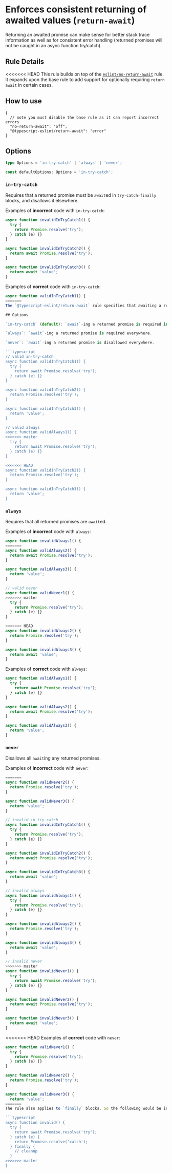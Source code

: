 # Enforces consistent returning of awaited values (`return-await`)

Returning an awaited promise can make sense for better stack trace information as well as for consistent error handling (returned promises will not be caught in an async function try/catch).

## Rule Details

<<<<<<< HEAD
This rule builds on top of the [`eslint/no-return-await`](https://eslint.org/docs/rules/no-return-await) rule.
It expands upon the base rule to add support for optionally requiring `return await` in certain cases.

## How to use

```jsonc
{
  // note you must disable the base rule as it can report incorrect errors
  "no-return-await": "off",
  "@typescript-eslint/return-await": "error"
}
```

## Options

```ts
type Options = 'in-try-catch' | 'always' | 'never';

const defaultOptions: Options = 'in-try-catch';
```

### `in-try-catch`

Requires that a returned promise must be `await`ed in `try-catch-finally` blocks, and disallows it elsewhere.

Examples of **incorrect** code with `in-try-catch`:

```ts
async function invalidInTryCatch1() {
  try {
    return Promise.resolve('try');
  } catch (e) {}
}

async function invalidInTryCatch2() {
  return await Promise.resolve('try');
}

async function invalidInTryCatch3() {
  return await 'value';
}
```

Examples of **correct** code with `in-try-catch`:

```ts
async function validInTryCatch1() {
=======
The `@typescript-eslint/return-await` rule specifies that awaiting a returned non-promise is never allowed. By default, the rule requires awaiting a returned promise in a `try-catch-finally` block and disallows returning an awaited promise in any other context. Optionally, the rule can require awaiting returned promises in all contexts, or disallow them in all contexts.

## Options

`in-try-catch` (default): `await`-ing a returned promise is required in `try-catch-finally` blocks and disallowed elsewhere.

`always`: `await`-ing a returned promise is required everywhere.

`never`: `await`-ing a returned promise is disallowed everywhere.

```typescript
// valid in-try-catch
async function validInTryCatch1() {
  try {
    return await Promise.resolve('try');
  } catch (e) {}
}

async function validInTryCatch2() {
  return Promise.resolve('try');
}

async function validInTryCatch3() {
  return 'value';
}

// valid always
async function validAlways1() {
>>>>>>> master
  try {
    return await Promise.resolve('try');
  } catch (e) {}
}

<<<<<<< HEAD
async function validInTryCatch2() {
  return Promise.resolve('try');
}

async function validInTryCatch3() {
  return 'value';
}
```

### `always`

Requires that all returned promises are `await`ed.

Examples of **incorrect** code with `always`:

```ts
async function invalidAlways1() {
=======
async function validAlways2() {
  return await Promise.resolve('try');
}

async function validAlways3() {
  return 'value';
}

// valid never
async function validNever1() {
>>>>>>> master
  try {
    return Promise.resolve('try');
  } catch (e) {}
}

<<<<<<< HEAD
async function invalidAlways2() {
  return Promise.resolve('try');
}

async function invalidAlways3() {
  return await 'value';
}
```

Examples of **correct** code with `always`:

```ts
async function validAlways1() {
  try {
    return await Promise.resolve('try');
  } catch (e) {}
}

async function validAlways2() {
  return await Promise.resolve('try');
}

async function validAlways3() {
  return 'value';
}
```

### `never`

Disallows all `await`ing any returned promises.

Examples of **incorrect** code with `never`:

```ts
=======
async function validNever2() {
  return Promise.resolve('try');
}

async function validNever3() {
  return 'value';
}
```

```typescript
// invalid in-try-catch
async function invalidInTryCatch1() {
  try {
    return Promise.resolve('try');
  } catch (e) {}
}

async function invalidInTryCatch2() {
  return await Promise.resolve('try');
}

async function invalidInTryCatch3() {
  return await 'value';
}

// invalid always
async function invalidAlways1() {
  try {
    return Promise.resolve('try');
  } catch (e) {}
}

async function invalidAlways2() {
  return Promise.resolve('try');
}

async function invalidAlways3() {
  return await 'value';
}

// invalid never
>>>>>>> master
async function invalidNever1() {
  try {
    return await Promise.resolve('try');
  } catch (e) {}
}

async function invalidNever2() {
  return await Promise.resolve('try');
}

async function invalidNever3() {
  return await 'value';
}
```

<<<<<<< HEAD
Examples of **correct** code with `never`:

```ts
async function validNever1() {
  try {
    return Promise.resolve('try');
  } catch (e) {}
}

async function validNever2() {
  return Promise.resolve('try');
}

async function validNever3() {
  return 'value';
=======
The rule also applies to `finally` blocks. So the following would be invalid with default options:

```typescript
async function invalid() {
  try {
    return await Promise.resolve('try');
  } catch (e) {
    return Promise.resolve('catch');
  } finally {
    // cleanup
  }
>>>>>>> master
}
```
